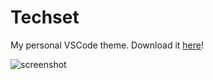 # Techset

My personal VSCode theme. Download it [here](https://marketplace.visualstudio.com/items?itemName=Safin.techset)!

![screenshot](https://dl.airtable.com/.attachmentThumbnails/7944d08dc6bef442476dab88aa3b6929/04373ff6)
